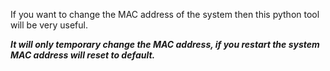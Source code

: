 If you want to change the MAC address of the system then this python tool will be very useful.

***It will only temporary change the MAC address, if you restart the system MAC address will reset to default.***


